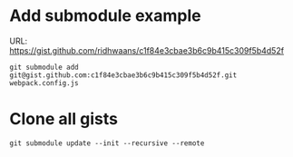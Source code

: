 # Add submodule example

URL: https://gist.github.com/ridhwaans/c1f84e3cbae3b6c9b415c309f5b4d52f

```
git submodule add git@gist.github.com:c1f84e3cbae3b6c9b415c309f5b4d52f.git webpack.config.js
```

# Clone all gists

```
git submodule update --init --recursive --remote
```